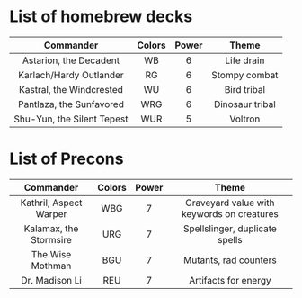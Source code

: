 # List of homebrew decks

|         Commander          | Colors | Power |      Theme      |
| :------------------------: | :----: | :---: | :-------------: |
|   Astarion, the Decadent   |   WB   |   6   |   Life drain    |
|  Karlach/Hardy Outlander   |   RG   |   6   |  Stompy combat  |
|  Kastral, the Windcrested  |   WU   |   6   |   Bird tribal   |
|  Pantlaza, the Sunfavored  |  WRG   |   6   | Dinosaur tribal |
| Shu-Yun, the Silent Tepest |  WUR   |   5   |     Voltron     |
# List of Precons

|       Commander        | Colors | Power |                   Theme                    |
| :--------------------: | :----: | :---: | :----------------------------------------: |
| Kathril, Aspect Warper |  WBG   |   7   | Graveyard value with keywords on creatures |
| Kalamax, the Stormsire |  URG   |   7   |       Spellslinger, duplicate spells       |
|    The Wise Mothman    |  BGU   |   7   |           Mutants, rad counters            |
|     Dr. Madison Li     |  REU   |   7   |            Artifacts for energy            |
